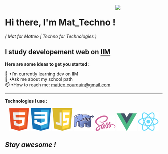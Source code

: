 <link rel="stylesheet" type="text/css" media="all" href="style.css" />

<img align="right" width="30%" src="https://www.frenchweb.fr/wp-content/uploads/2016/11/nicolas-hachet-2016.gif" data-canonical-src="https://media.giphy.com/media/cFdHXXm5GhJsc/giphy.gif?cid=ecf05e47yng7ezmnf7at7y8xwpcd3h8eo702fjopjc4tvkxt&amp;rid=giphy.gif&amp;ct=g" style="max-width: 100%;">

# **Hi there, I'm Mat_Techno !** 
*( Mat for Matteo | Techno for Technologies )*

## I study developement web on <a href="https://www.iim.fr/">IIM</a>


**Here are some ideas to get you started :**

🌱 •I’m currently learning dev on IIM <br>
💬 •Ask me about my school path <br>
📫 •How to reach me: <a href="mailto:matteo.courquin@gmail.com">matteo.courquin@gmail.com</a> <br>

---

**Technologies I use :**

<div align="center">  
    <img width="65" height="auto" margin="10px" src="assets/html.png" alt="logo html">
    <img width="65" height="auto" margin="10px" src="assets/css.png" alt="logo css">
    <img width="65" height="auto" margin="10px" src="assets/javascript.png" alt="logo javascript">
    <img width="65" height="auto" margin="10px" src="assets/php.png" alt="logo php">
    <img width="65" height="auto" margin="10px" src="assets/sass.png" alt="logo SCSS">
    <img width="65" height="auto" margin="10px" src="assets/vue.png" alt="logo vue">
    <img width="65" height="auto" margin="10px" src="assets/react.png" alt="logo react">
</div>


<p align= "center"> 

## ***Stay awesome !***

</p>